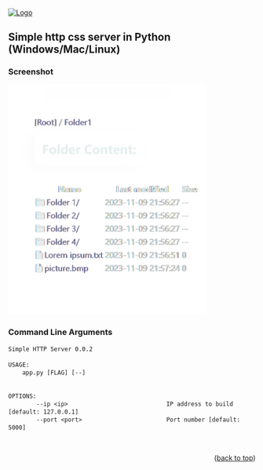 
<a name="Simple http server"></a>
<br />
<div>
  <a  align="center" href="https://github.com/github_username/repo_name">
    <img  align="center" src="./favicon.ico" alt="Logo" width="80" height="80">
  </a>

<h2>Simple http css server in Python (Windows/Mac/Linux)</h3>

### Screenshot
<img src="./image1.png" width="80%" height="80%">

### Command Line Arguments
```
Simple HTTP Server 0.0.2

USAGE:
    app.py [FLAG] [--]


OPTIONS:
        --ip <ip>                            IP address to build [default: 127.0.0.1]
        --port <port>                        Port number [default: 5000]



```


<p align="right">(<a href="#readme-top">back to top</a>)</p>



